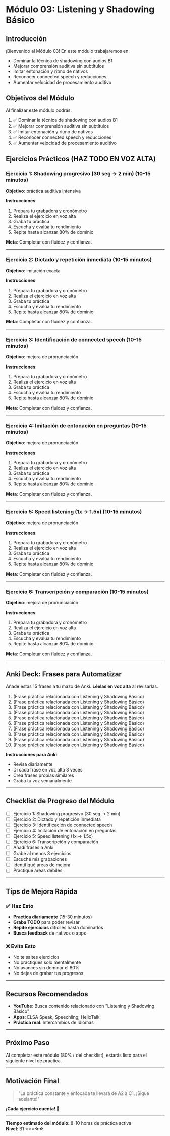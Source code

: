 # Módulo 03: Listening y Shadowing Básico

## Introducción

¡Bienvenido al Módulo 03! En este módulo trabajaremos en:

- Dominar la técnica de shadowing con audios B1
- Mejorar comprensión auditiva sin subtítulos
- Imitar entonación y ritmo de nativos
- Reconocer connected speech y reducciones
- Aumentar velocidad de procesamiento auditivo

## Objetivos del Módulo

Al finalizar este módulo podrás:

1. ✅ Dominar la técnica de shadowing con audios B1
2. ✅ Mejorar comprensión auditiva sin subtítulos
3. ✅ Imitar entonación y ritmo de nativos
4. ✅ Reconocer connected speech y reducciones
5. ✅ Aumentar velocidad de procesamiento auditivo

## Ejercicios Prácticos (HAZ TODO EN VOZ ALTA)

### Ejercicio 1: Shadowing progresivo (30 seg → 2 min) (10-15 minutos)

**Objetivo**: práctica auditiva intensiva

**Instrucciones**:
1. Prepara tu grabadora y cronómetro
2. Realiza el ejercicio en voz alta
3. Graba tu práctica
4. Escucha y evalúa tu rendimiento
5. Repite hasta alcanzar 80% de dominio

**Meta**: Completar con fluidez y confianza.

---

### Ejercicio 2: Dictado y repetición inmediata (10-15 minutos)

**Objetivo**:  imitación exacta

**Instrucciones**:
1. Prepara tu grabadora y cronómetro
2. Realiza el ejercicio en voz alta
3. Graba tu práctica
4. Escucha y evalúa tu rendimiento
5. Repite hasta alcanzar 80% de dominio

**Meta**: Completar con fluidez y confianza.

---

### Ejercicio 3: Identificación de connected speech (10-15 minutos)

**Objetivo**:  mejora de pronunciación

**Instrucciones**:
1. Prepara tu grabadora y cronómetro
2. Realiza el ejercicio en voz alta
3. Graba tu práctica
4. Escucha y evalúa tu rendimiento
5. Repite hasta alcanzar 80% de dominio

**Meta**: Completar con fluidez y confianza.

---

### Ejercicio 4: Imitación de entonación en preguntas (10-15 minutos)

**Objetivo**:  mejora de pronunciación

**Instrucciones**:
1. Prepara tu grabadora y cronómetro
2. Realiza el ejercicio en voz alta
3. Graba tu práctica
4. Escucha y evalúa tu rendimiento
5. Repite hasta alcanzar 80% de dominio

**Meta**: Completar con fluidez y confianza.

---

### Ejercicio 5: Speed listening (1x → 1.5x) (10-15 minutos)

**Objetivo**:  mejora de pronunciación

**Instrucciones**:
1. Prepara tu grabadora y cronómetro
2. Realiza el ejercicio en voz alta
3. Graba tu práctica
4. Escucha y evalúa tu rendimiento
5. Repite hasta alcanzar 80% de dominio

**Meta**: Completar con fluidez y confianza.

---

### Ejercicio 6: Transcripción y comparación (10-15 minutos)

**Objetivo**:  mejora de pronunciación

**Instrucciones**:
1. Prepara tu grabadora y cronómetro
2. Realiza el ejercicio en voz alta
3. Graba tu práctica
4. Escucha y evalúa tu rendimiento
5. Repite hasta alcanzar 80% de dominio

**Meta**: Completar con fluidez y confianza.

---

## Anki Deck: Frases para Automatizar

Añade estas 15 frases a tu mazo de Anki. **Léelas en voz alta** al revisarlas.

1. (Frase práctica relacionada con Listening y Shadowing Básico)
2. (Frase práctica relacionada con Listening y Shadowing Básico)
3. (Frase práctica relacionada con Listening y Shadowing Básico)
4. (Frase práctica relacionada con Listening y Shadowing Básico)
5. (Frase práctica relacionada con Listening y Shadowing Básico)
6. (Frase práctica relacionada con Listening y Shadowing Básico)
7. (Frase práctica relacionada con Listening y Shadowing Básico)
8. (Frase práctica relacionada con Listening y Shadowing Básico)
9. (Frase práctica relacionada con Listening y Shadowing Básico)
10. (Frase práctica relacionada con Listening y Shadowing Básico)

**Instrucciones para Anki**:
- Revisa diariamente
- Di cada frase en voz alta 3 veces
- Crea frases propias similares
- Graba tu voz semanalmente

---

## Checklist de Progreso del Módulo

- [ ] Ejercicio 1: Shadowing progresivo (30 seg → 2 min)
- [ ] Ejercicio 2: Dictado y repetición inmediata
- [ ] Ejercicio 3: Identificación de connected speech
- [ ] Ejercicio 4: Imitación de entonación en preguntas
- [ ] Ejercicio 5: Speed listening (1x → 1.5x)
- [ ] Ejercicio 6: Transcripción y comparación
- [ ] Añadí frases a Anki
- [ ] Grabé al menos 3 ejercicios
- [ ] Escuché mis grabaciones
- [ ] Identifiqué áreas de mejora
- [ ] Practiqué áreas débiles

---

## Tips de Mejora Rápida

### ✅ Haz Esto
- **Practica diariamente** (15-30 minutos)
- **Graba TODO** para poder revisar
- **Repite ejercicios** difíciles hasta dominarlos
- **Busca feedback** de nativos o apps

### ❌ Evita Esto
- No te saltes ejercicios
- No practiques solo mentalmente
- No avances sin dominar el 80%
- No dejes de grabar tus progresos

---

## Recursos Recomendados

- **YouTube**: Busca contenido relacionado con "Listening y Shadowing Básico"
- **Apps**: ELSA Speak, Speechling, HelloTalk
- **Práctica real**: Intercambios de idiomas

---

## Próximo Paso

Al completar este módulo (80%+ del checklist), estarás listo para el siguiente nivel de práctica.

---

## Motivación Final

> "La práctica constante y enfocada te llevará de A2 a C1. ¡Sigue adelante!"

**¡Cada ejercicio cuenta! 🚀**

---

**Tiempo estimado del módulo**: 8-10 horas de práctica activa  
**Nivel**: B1 ⭐⭐⭐☆☆
